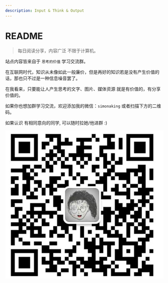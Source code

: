 ```yaml
---
description: Input & Think & Output
---
```


# README

> 每日阅读分享，内容广泛 不限于计算机。

站点内容皆来自于 `思考的价值` 学习交流群。

在互联网时代，知识从未像如此一般廉价，但是再好的知识若是没有产生价值的话，那也只不过是一种信息噪音罢了。

在我看来，只要能让人产生思考的文字、图片、媒体资源 就是有价值的，有分享价值的。

如果你也想加群学习交流，欢迎添加我的微信：`simonaking` 或者扫描下方的二维码。

如果认识 有相同意向的同学, 可以随时拉她/他进群 :\)

![](.gitbook/assets/wei-xin-tu-pian-20201227223623.jpg)

